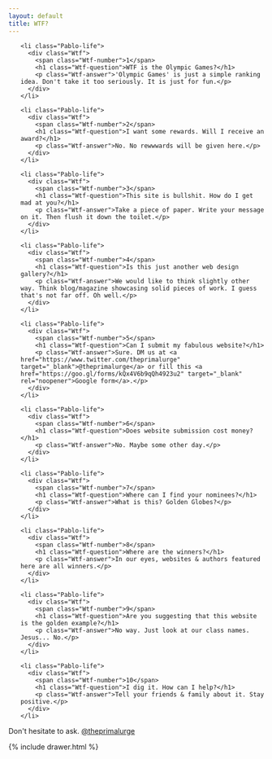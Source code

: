 ```yaml
---
layout: default
title: WTF?
---
```


<main class="Main" role="main">

  <ul class="Pablo">

    <li class="Pablo-life">
      <div class="Wtf">
        <span class="Wtf-number">1</span>
        <h1 class="Wtf-question">WTF is the Olympic Games?</h1>
        <p class="Wtf-answer">'Olympic Games' is just a simple ranking idea. Don't take it too seriously. It is just for fun.</p>
      </div>
    </li>

    <li class="Pablo-life">
      <div class="Wtf">
        <span class="Wtf-number">2</span>
        <h1 class="Wtf-question">I want some rewards. Will I receive an award?</h1>
        <p class="Wtf-answer">No. No rewwwards will be given here.</p>
      </div>
    </li>

    <li class="Pablo-life">
      <div class="Wtf">
        <span class="Wtf-number">3</span>
        <h1 class="Wtf-question">This site is bullshit. How do I get mad at you?</h1>
        <p class="Wtf-answer">Take a piece of paper. Write your message on it. Then flush it down the toilet.</p>
      </div>
    </li>

    <li class="Pablo-life">
      <div class="Wtf">
        <span class="Wtf-number">4</span>
        <h1 class="Wtf-question">Is this just another web design gallery?</h1>
        <p class="Wtf-answer">We would like to think slightly other way. Think blog/magazine showcasing solid pieces of work. I guess that's not far off. Oh well.</p>
      </div>
    </li>

    <li class="Pablo-life">
      <div class="Wtf">
        <span class="Wtf-number">5</span>
        <h1 class="Wtf-question">Can I submit my fabulous website?</h1>
        <p class="Wtf-answer">Sure. DM us at <a href="https://www.twitter.com/theprimalurge" target="_blank">@theprimalurge</a> or fill this <a href="https://goo.gl/forms/kQx4V6b9qQh4923u2" target="_blank" rel="noopener">Google form</a>.</p>
      </div>
    </li>

    <li class="Pablo-life">
      <div class="Wtf">
        <span class="Wtf-number">6</span>
        <h1 class="Wtf-question">Does website submission cost money?</h1>
        <p class="Wtf-answer">No. Maybe some other day.</p>
      </div>
    </li>

    <li class="Pablo-life">
      <div class="Wtf">
        <span class="Wtf-number">7</span>
        <h1 class="Wtf-question">Where can I find your nominees?</h1>
        <p class="Wtf-answer">What is this? Golden Globes?</p>
      </div>
    </li>

    <li class="Pablo-life">
      <div class="Wtf">
        <span class="Wtf-number">8</span>
        <h1 class="Wtf-question">Where are the winners?</h1>
        <p class="Wtf-answer">In our eyes, websites & authors featured here are all winners.</p>
      </div>
    </li>

    <li class="Pablo-life">
      <div class="Wtf">
        <span class="Wtf-number">9</span>
        <h1 class="Wtf-question">Are you suggesting that this website is the golden example?</h1>
        <p class="Wtf-answer">No way. Just look at our class names. Jesus... No.</p>
      </div>
    </li>

    <li class="Pablo-life">
      <div class="Wtf">
        <span class="Wtf-number">10</span>
        <h1 class="Wtf-question">I dig it. How can I help?</h1>
        <p class="Wtf-answer">Tell your friends & family about it. Stay positive.</p>
      </div>
    </li>

  </ul>



  <div class="Main-notice">
    <p class="Main-noticeMessage">Don't hesitate to ask. <a href="https://www.twitter.com/theprimalurge" target="_blank">@theprimalurge</a></p>
  </div>

  {% include drawer.html %}
</main>













